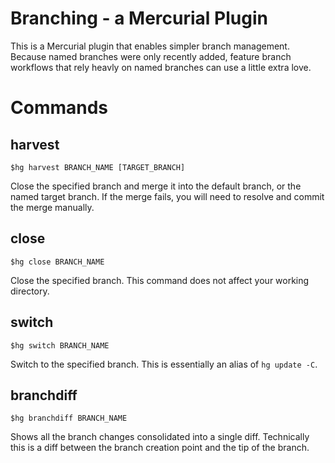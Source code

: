 Branching - a Mercurial Plugin
==============================

This is a Mercurial plugin that enables simpler branch management. Because
named branches were only recently added, feature branch workflows that
rely heavly on named branches can use a little extra love.

Commands
========

harvest
-------

    $hg harvest BRANCH_NAME [TARGET_BRANCH]

Close the specified branch and merge it into the default branch, or the
named target branch. If the merge fails, you will need to resolve and
commit the merge manually.

close
-----

    $hg close BRANCH_NAME

Close the specified branch. This command does not affect your working
directory.

switch
------

    $hg switch BRANCH_NAME

Switch to the specified branch. This is essentially an alias of `hg update -C`.

branchdiff
----------

    $hg branchdiff BRANCH_NAME

Shows all the branch changes consolidated into a single diff. Technically this is a
diff between the branch creation point and the tip of the branch.

